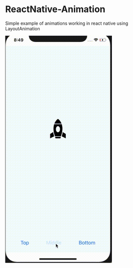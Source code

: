 # ReactNative-Animation

Simple example of animations working in react native using LayoutAnimation

![Example](assets/example.gif)
